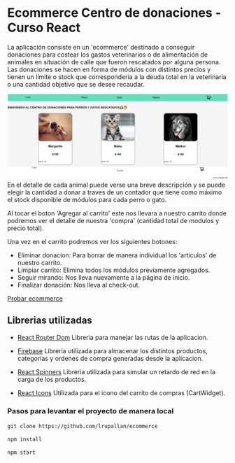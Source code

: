 # Ecommerce Centro de donaciones - Curso React

La aplicación consiste en un 'ecommerce' destinado a conseguir donaciones para costear los gastos veterinarios o de alimentación de animales en situación de calle que fueron rescatados por alguna persona. Las donaciones se hacen en forma de módulos con distintos precios y tienen un límite o stock que correspondería a la deuda total en la veterinaria o una cantidad objetivo que se desee recaudar.

![](public/Screenshot%20(139).png)
En el detalle de cada animal puede verse una breve descripción y se puede elegir la cantidad a donar a traves de un contador que tiene como máximo el stock disponible de módulos para cada perro o gato.


Al tocar el boton 'Agregar al carrito' este nos llevara a nuestro carrito donde podremos ver el detalle de nuestra 'compra' (cantidad total de modulos y precio total).

Una vez en el carrito podremos ver los siguientes botones:

- Eliminar donacion: Para borrar de manera individual los 'articulos' de nuestro carrito.
- Limpiar carrito: Elimina todos los módulos previamente agregados.
- Seguir mirando: Nos lleva nuevamente a la página de inicio.
- Finalizar donación: Nos lleva al check-out.

[Probar ecommerce](https://frabjous-twilight-be1f21.netlify.app/)

## Librerias utilizadas

-    [React Router Dom](https://reactrouter.com/en/main) Libreria para manejar las rutas de la aplicacion.

- [Firebase](https://firebase.google.com/?hl=es-419&gclid=CjwKCAjwqJSaBhBUEiwAg5W9p2l9iM-iIXvGkQdWsd3F783hvo8WHsRIDyq28uvpjQXhHZNZcDG8bBoCW-wQAvD_BwE&gclsrc=aw.ds) Libreria utilizada para almacenar los distintos productos, categorias y ordenes de compra generadas desde la aplicacion.
-    [React Spinners](https://www.davidhu.io/react-spinners/) Libreria utilizada para simular un retardo de red en la carga de los productos.

-  [React Icons](https://www.npmjs.com/package/react-icons) Utilizada para el icono del carrito de compras (CartWidget).

### Pasos para levantar el proyecto de manera local

```
git clone https://github.com/lrupallan/ecommerce 
```

```
npm install
```

```
npm start
```

